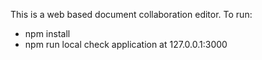 This is a web based document collaboration editor.
To run:
* npm install
* npm run local
check application at 127.0.0.1:3000
